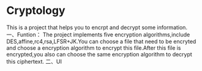 # Cryptology
This is a project that helps you to encrpt and decrypt some information.
一、Funtion：
The project implements five encryption algorithms,include DES,affine,rc4,rsa,LFSR+JK.You can choose a file that need to be encryted and
choose a encryption algorithm to encrypt this file.After this file is encrypted,you also can choose the same encryption algorithm to decrypt
this ciphertext.
二、UI

